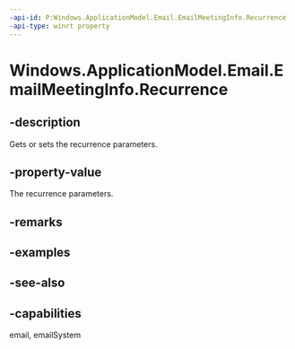 ```yaml
---
-api-id: P:Windows.ApplicationModel.Email.EmailMeetingInfo.Recurrence
-api-type: winrt property
---
```


<!-- Property syntax
public Windows.ApplicationModel.Appointments.AppointmentRecurrence Recurrence { get;  set; }
-->

# Windows.ApplicationModel.Email.EmailMeetingInfo.Recurrence

## -description
Gets or sets the recurrence parameters.

## -property-value
The recurrence parameters.

## -remarks

## -examples

## -see-also

## -capabilities
email, emailSystem

